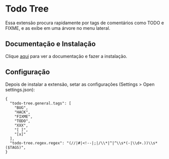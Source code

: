# Todo Tree

Essa extensão procura rapidamente por tags de comentários como TODO e FIXME, e as exibe em uma árvore no menu lateral.

## Documentação e Instalação

Clique [aqui](https://marketplace.visualstudio.com/items?itemName=Gruntfuggly.todo-tree) para ver a documentação e fazer a instalação.

## Configuração

Depois de instalar a extensão, setar as configurações (Settings > Open settings.json):

```
{
  "todo-tree.general.tags": [
    "BUG",
    "HACK",
    "FIXME",
    "TODO",
    "XXX",
    "[ ]",
    "[x]"
  ],
  "todo-tree.regex.regex": "(//|#|<!--|;|/\\*|^|^\\s*(-|\\d+.))\\s*($TAGS)",
}
```
